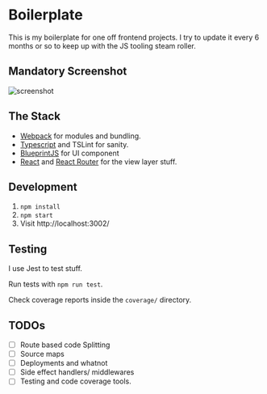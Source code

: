 # Boilerplate

This is my boilerplate for one off frontend projects.
I try to update it every 6 months or so to keep up with the JS tooling steam roller.

## Mandatory Screenshot

![screenshot](screenshot.png)

## The Stack


 * [Webpack](https://webpack.github.io/) for modules and bundling.
 * [Typescript](https://www.typescriptlang.org/) and TSLint for sanity.
 * [BlueprintJS](http://blueprintjs.com/) for UI component
 * [React](https://facebook.github.io/react/) and [React Router](https://github.com/ReactTraining/react-router) for the view layer stuff.

## Development

 1. `npm install`
 2. `npm start`
 3. Visit http://localhost:3002/

## Testing

I use Jest to test stuff.

Run tests with `npm run test`.

Check coverage reports inside the `coverage/` directory.

## TODOs

 - [ ] Route based code Splitting
 - [ ] Source maps
 - [ ] Deployments and whatnot
 - [ ] Side effect handlers/ middlewares
 - [ ] Testing and code coverage tools.
